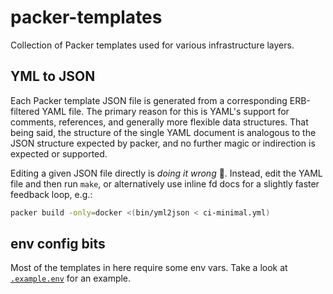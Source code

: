 # packer-templates

Collection of Packer templates used for various infrastructure layers.

## YML to JSON 

Each Packer template JSON file is generated from a corresponding ERB-filtered
YAML file.  The primary reason for this is YAML's support for comments,
references, and generally more flexible data structures.  That being said, the
structure of the single YAML document is analogous to the JSON structure
expected by packer, and no further magic or indirection is expected or
supported.

Editing a given JSON file directly is *doing it wrong* :no_entry_sign:.
Instead, edit the YAML file and then run `make`, or alternatively use inline fd
docs for a slightly faster feedback loop, e.g.:

``` bash
packer build -only=docker <(bin/yml2json < ci-minimal.yml)
```

## env config bits

Most of the templates in here require some env vars.  Take a look at
[`.example.env`](./.example.env) for an example.
